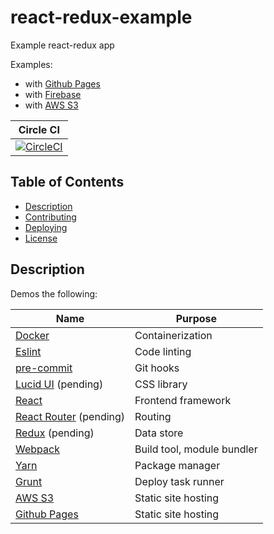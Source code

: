 # react-redux-example

Example react-redux app

Examples:

- with [Github Pages](http://mdzhang.github.io/react-redux-example)
- with [Firebase](https://react-redux-example-eb179.firebaseapp.com)
- with [AWS S3](http://dev.mdzhang.com/react-redux-example/)

| Circle CI |
|-----------|
| [![CircleCI](https://circleci.com/gh/mdzhang/react-redux-example.svg?style=shield)](https://circleci.com/gh/mdzhang/react-redux-example) |

## Table of Contents

* [Description](#description)
* [Contributing](docs/CONTRIBUTING.md)
* [Deploying](docs/deploying)
* [License](docs/LICENSE.md)

## Description

Demos the following:

| Name | Purpose |
|------|---------|
| [Docker](https://docs.docker.com/engine/reference/run/) | Containerization |
| [Eslint](http://eslint.org/) | Code linting |
| [pre-commit](http://pre-commit.com/) | Git hooks |
| [Lucid UI](http://appnexus.github.io/lucid/#/) (pending) | CSS library |
| [React](https://facebook.github.io/react) | Frontend framework |
| [React Router](https://github.com/ReactTraining/react-router) (pending) | Routing |
| [Redux](http://redux.js.org/) (pending) | Data store |
| [Webpack](https://webpack.github.io/docs/) | Build tool, module bundler |
| [Yarn](https://yarnpkg.com/en/docs/) | Package manager |
| [Grunt](http://gruntjs.com/) | Deploy task runner |
| [AWS S3](https://aws.amazon.com/s3/) | Static site hosting |
| [Github Pages](https://pages.github.com/) | Static site hosting |

